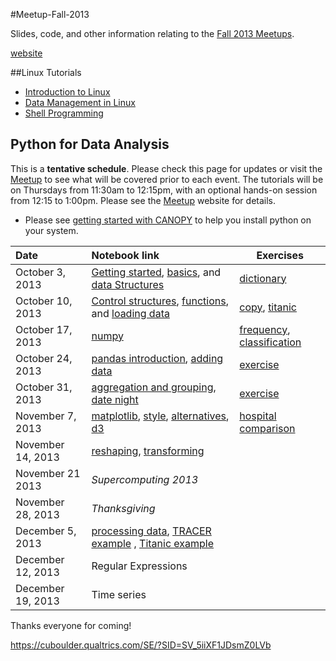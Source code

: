 #Meetup-Fall-2013

Slides, code, and other information relating to the [Fall 2013 Meetups](http://www.meetup.com/University-of-Colorado-Computational-Science-and-Engineering/).

[website](http://researchcomputing.github.io/Meetup-Fall-2013/)

##Linux Tutorials

- [Introduction to Linux](http://researchcomputing.github.io/Meetup-Fall-2013/pdfs/Linuxclass-1.pdf)
- [Data Management in Linux](http://researchcomputing.github.io/Meetup-Fall-2013/pdfs/Linuxclass-2.pdf)
- [Shell Programming](http://researchcomputing.github.io/Meetup-Fall-2013/pdfs/Linuxclass-3.pdf)

## Python for Data Analysis

This is a **tentative schedule**. Please check this page for updates or visit the [Meetup](http://www.meetup.com/University-of-Colorado-Computational-Science-and-Engineering/) to see what will be covered prior to each event.  The tutorials will be on Thursdays from 11:30am to 12:15pm, with an optional hands-on session from 12:15 to 1:00pm. Please see the [Meetup](http://www.meetup.com/University-of-Colorado-Computational-Science-and-Engineering/) website for details.

- Please see [getting started with CANOPY](http://researchcomputing.github.io/Meetup-Fall-2013/python/getting_started.html) to help you install python on your system.


| Date         | Notebook link         | Exercises |
| :------------- | :------------- | ----| 
| October 3, 2013 | [Getting started](http://nbviewer.ipython.org/urls/raw.github.com/ResearchComputing/Meetup-Fall-2013/master/python/lecture_01_getting_started.ipynb), [basics](http://nbviewer.ipython.org/urls/raw.github.com/ResearchComputing/Meetup-Fall-2013/master/python/lecture_02_basics.ipynb), and [data Structures](http://nbviewer.ipython.org/urls/raw.github.com/ResearchComputing/Meetup-Fall-2013/master/python/lecture_03_data_structures.ipynb)| [dictionary](http://nbviewer.ipython.org/urls/raw.github.com/ResearchComputing/Meetup-Fall-2013/master/python/exercise_01_dictionary.ipynb) |
| October 10, 2013 | [Control structures](http://nbviewer.ipython.org/urls/raw.github.com/ResearchComputing/Meetup-Fall-2013/master/python/lecture_04_control.ipynb), [functions](http://nbviewer.ipython.org/urls/raw.github.com/ResearchComputing/Meetup-Fall-2013/master/python/lecture_05_functions.ipynb), and [loading data](http://nbviewer.ipython.org/urls/raw.github.com/ResearchComputing/Meetup-Fall-2013/master/python/lecture_06_reading_writing_data.ipynb)| [copy](http://nbviewer.ipython.org/urls/raw.github.com/ResearchComputing/Meetup-Fall-2013/master/python/exercise_02_copy.ipynb), [titanic](http://nbviewer.ipython.org/urls/raw.github.com/ResearchComputing/Meetup-Fall-2013/master/python/exercise_03_titanic.ipynb)  |
| October 17, 2013 | [numpy](http://nbviewer.ipython.org/urls/raw.github.com/ResearchComputing/Meetup-Fall-2013/master/python/lecture_07_numpy.ipynb) | [frequency](http://nbviewer.ipython.org/urls/raw.github.com/ResearchComputing/Meetup-Fall-2013/master/python/exercise_05_frequency.ipynb), [classification](http://nbviewer.ipython.org/urls/raw.github.com/ResearchComputing/Meetup-Fall-2013/master/python/exercise_06_classification_iris.ipynb) |
| October 24, 2013 | [pandas introduction](http://nbviewer.ipython.org/urls/raw.github.com/ResearchComputing/Meetup-Fall-2013/master/python/lecture_10_pandas_introduction.ipynb), [adding data](http://nbviewer.ipython.org/urls/raw.github.com/ResearchComputing/Meetup-Fall-2013/master/python/lecture_11_pandas_adding_data.ipynb) | [exercise](http://nbviewer.ipython.org/urls/raw.github.com/ResearchComputing/Meetup-Fall-2013/master/python/exercise_07_pandas.ipynb) |
| October 31, 2013 | [aggregation and grouping](http://nbviewer.ipython.org/urls/raw.github.com/ResearchComputing/Meetup-Fall-2013/master/python/lecture_12_pandas_groupby.ipynb), [date night](http://nbviewer.ipython.org/urls/raw.github.com/ResearchComputing/Meetup-Fall-2013/master/python/lecture_13_pandas_movies.ipynb) | [exercise](http://nbviewer.ipython.org/urls/raw.github.com/ResearchComputing/Meetup-Fall-2013/master/python/exercise_08_pandas_titanic.ipynb)|
| November 7, 2013 |  [matplotlib](http://nbviewer.ipython.org/urls/raw.github.com/ResearchComputing/Meetup-Fall-2013/master/python/lecture_17_matplotlib.ipynb), [style](http://nbviewer.ipython.org/urls/raw.github.com/ResearchComputing/Meetup-Fall-2013/master/python/lecture_18_matplotlib_style.ipynb), [alternatives](http://nbviewer.ipython.org/urls/raw.github.com/ResearchComputing/Meetup-Fall-2013/master/python/lecture_19_alternatives.ipynb), [d3](http://nbviewer.ipython.org/urls/raw.github.com/ResearchComputing/Meetup-Fall-2013/master/python/lecture_20_d3.ipynb)| [hospital comparison](http://nbviewer.ipython.org/urls/raw.github.com/ResearchComputing/Meetup-Fall-2013/master/python/exercise_09_matplotlib.ipynb)
| November 14, 2013 | [reshaping](http://nbviewer.ipython.org/urls/raw.github.com/ResearchComputing/Meetup-Fall-2013/master/python/lecture_14_pandas_reshape.ipynb), [transforming](http://nbviewer.ipython.org/urls/raw.github.com/ResearchComputing/Meetup-Fall-2013/master/python/lecture_15_pandas_transforming.ipynb)| |
| November 21 2013 | *Supercomputing 2013* | |
| November 28, 2013 | *Thanksgiving* |
| December 5, 2013 | [processing data](http://nbviewer.ipython.org/urls/raw.github.com/ResearchComputing/Meetup-Fall-2013/master/python/lecture_21_pandas_processing.ipynb), [TRACER example](http://nbviewer.ipython.org/urls/raw.github.com/ResearchComputing/Meetup-Fall-2013/master/python/lecture_22_pandas_cleaning.ipynb) , [Titanic example](http://nbviewer.ipython.org/urls/raw.github.com/ResearchComputing/Meetup-Fall-2013/master/python/lecture_23_titanic_example.ipynb)  | |
| December 12, 2013 | Regular Expressions | |
| December 19, 2013 | Time series | |


Thanks everyone for coming!

https://cuboulder.qualtrics.com/SE/?SID=SV_5iiXF1JDsmZ0LVb






